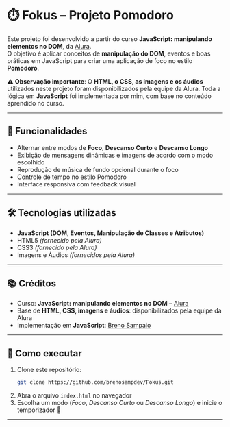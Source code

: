# ⏱️ Fokus – Projeto Pomodoro

Este projeto foi desenvolvido a partir do curso **JavaScript: manipulando elementos no DOM**, da [Alura](https://www.alura.com.br/).  
O objetivo é aplicar conceitos de **manipulação do DOM**, eventos e boas práticas em JavaScript para criar uma aplicação de foco no estilo **Pomodoro**.

⚠️ **Observação importante**: O **HTML, o CSS, as imagens e os áudios** utilizados neste projeto foram disponibilizados pela equipe da Alura. Toda a lógica em **JavaScript** foi implementada por mim, com base no conteúdo aprendido no curso.

---

## 🚀 Funcionalidades
- Alternar entre modos de **Foco**, **Descanso Curto** e **Descanso Longo**  
- Exibição de mensagens dinâmicas e imagens de acordo com o modo escolhido  
- Reprodução de música de fundo opcional durante o foco  
- Controle de tempo no estilo Pomodoro  
- Interface responsiva com feedback visual  

---

## 🛠️ Tecnologias utilizadas
- **JavaScript (DOM, Eventos, Manipulação de Classes e Atributos)**  
- HTML5 *(fornecido pela Alura)*  
- CSS3 *(fornecido pela Alura)*  
- Imagens e Áudios *(fornecidos pela Alura)*  

---

## 📚 Créditos
- Curso: **JavaScript: manipulando elementos no DOM** – [Alura](https://www.alura.com.br/)  
- Base de **HTML, CSS, imagens e áudios**: disponibilizados pela equipe da Alura  
- Implementação em **JavaScript**: [Breno Sampaio](https://www.linkedin.com/in/brenosampdev)  

---

## 📂 Como executar
1. Clone este repositório:
   ```bash
   git clone https://github.com/brenosampdev/Fokus.git
2. Abra o arquivo `index.html` no navegador
3. Escolha um modo (*Foco*, *Descanso Curto* ou *Descanso Longo*) e inicie o temporizador 🎯

---
